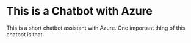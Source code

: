 # This is a Chatbot with Azure 
This is a short chatbot assistant with Azure. One important thing of this chatbot is that 